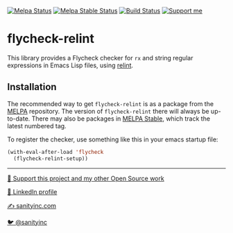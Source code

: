 [![Melpa Status](http://melpa.org/packages/flycheck-relint-badge.svg)](http://melpa.org/#/flycheck-relint)
[![Melpa Stable Status](http://stable.melpa.org/relints/flycheck-relint-badge.svg)](http://stable.melpa.org/#/flycheck-relint)
[![Build Status](https://github.com/purcell/flycheck-relint/workflows/CI/badge.svg)](https://github.com/purcell/flycheck-relint/actions)
<a href="https://www.patreon.com/sanityinc"><img alt="Support me" src="https://img.shields.io/badge/Support%20Me-%F0%9F%92%97-ff69b4.svg"></a>

flycheck-relint
===============

This library provides a Flycheck checker for `rx` and string regular
expressions in Emacs Lisp files, using
[relint](https://elpa.gnu.org/packages/relint.html).

Installation
------------

The recommended way to get `flycheck-relint` is as a package from the
[MELPA](https://melpa.org) repository. The version of `flycheck-relint` there will
always be up-to-date. There may also be packages in [MELPA
Stable](https://stable.melpa.org), which track the latest numbered tag.

To register the checker, use something like this in your emacs startup file:

```el
(with-eval-after-load 'flycheck
  (flycheck-relint-setup))
```

<hr>


[💝 Support this project and my other Open Source work](https://www.patreon.com/sanityinc)

[💼 LinkedIn profile](https://uk.linkedin.com/in/stevepurcell)

[✍ sanityinc.com](http://www.sanityinc.com/)

[🐦 @sanityinc](https://twitter.com/sanityinc)

